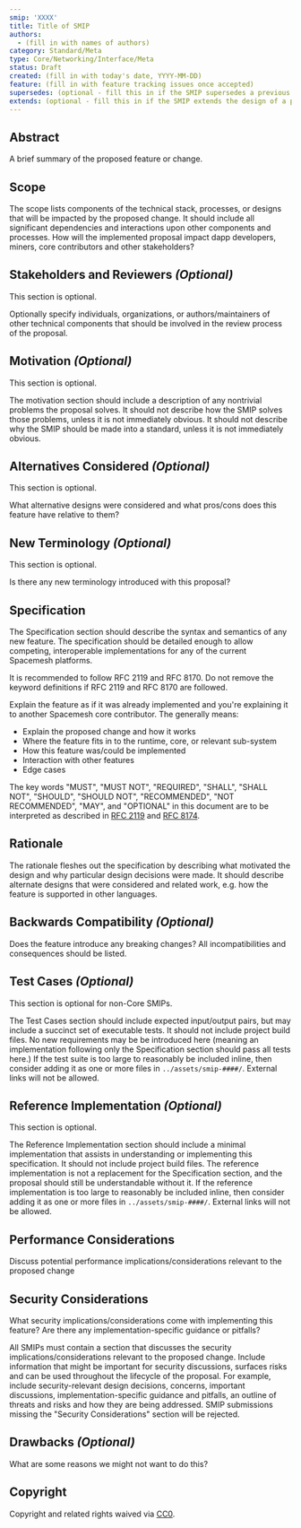 ```yaml
---
smip: 'XXXX'
title: Title of SMIP
authors:
  - (fill in with names of authors)
category: Standard/Meta
type: Core/Networking/Interface/Meta
status: Draft
created: (fill in with today's date, YYYY-MM-DD)
feature: (fill in with feature tracking issues once accepted)
supersedes: (optional - fill this in if the SMIP supersedes a previous SMIP)
extends: (optional - fill this in if the SMIP extends the design of a previous SMIP)
---
```


<!--
  READ SMIP-1 (https://github.com/smfoundation/smips/blob/main/proposals/smip-0001.md) BEFORE USING THIS TEMPLATE!

  This is the suggested template for new SMIPs. After you have filled in the requisite fields, please delete these comments.

  Note that a SMIP number will be assigned by an editor. When opening a pull request to submit your SMIP, please use an abbreviated title in the filename, `smip-draft_title_abbrev.md`.

  The title should be 44 characters or less. It should not repeat the SMIP number in title, irrespective of the category.

  TODO: Remove this comment before submitting
-->

## Abstract

A brief summary of the proposed feature or change.

## Scope

The scope lists components of the technical stack, processes, or designs that will be impacted by the proposed change. It should include all significant dependencies and interactions upon other components and processes. How will the implemented proposal impact dapp developers, miners, core contributors and other stakeholders?

## Stakeholders and Reviewers *(Optional)*

This section is optional.

Optionally specify individuals, organizations, or authors/maintainers of other technical components that should be involved in the review process of the proposal.

## Motivation *(Optional)*

This section is optional.

The motivation section should include a description of any nontrivial problems the proposal solves. It should not describe how the SMIP solves those problems, unless it is not immediately obvious. It should not describe why the SMIP should be made into a standard, unless it is not immediately obvious.

## Alternatives Considered *(Optional)*

This section is optional.

What alternative designs were considered and what pros/cons does this feature
have relative to them?

## New Terminology *(Optional)*

This section is optional.

Is there any new terminology introduced with this proposal?

## Specification

The Specification section should describe the syntax and semantics of any new feature. The specification should be detailed enough to allow competing, interoperable implementations for any of the current Spacemesh platforms.

It is recommended to follow RFC 2119 and RFC 8170. Do not remove the keyword definitions if RFC 2119 and RFC 8170 are followed.

Explain the feature as if it was already implemented and you're explaining it to another Spacemesh core contributor. The generally means:

- Explain the proposed change and how it works
- Where the feature fits in to the runtime, core, or relevant sub-system
- How this feature was/could be implemented
- Interaction with other features
- Edge cases

The key words "MUST", "MUST NOT", "REQUIRED", "SHALL", "SHALL NOT", "SHOULD",
"SHOULD NOT", "RECOMMENDED", "NOT RECOMMENDED", "MAY", and "OPTIONAL" in this
document are to be interpreted as described in [RFC
2119](https://www.ietf.org/rfc/rfc2119.txt) and [RFC
8174](https://www.ietf.org/rfc/rfc8174.txt).

## Rationale

The rationale fleshes out the specification by describing what motivated the design and why particular design decisions were made. It should describe alternate designs that were considered and related work, e.g. how the feature is supported in other languages.

## Backwards Compatibility *(Optional)*

Does the feature introduce any breaking changes? All incompatibilities and
consequences should be listed.

## Test Cases *(Optional)*

This section is optional for non-Core SMIPs.

The Test Cases section should include expected input/output pairs, but may include a succinct set of executable tests. It should not include project build files. No new requirements may be be introduced here (meaning an implementation following only the Specification section should pass all tests here.)
If the test suite is too large to reasonably be included inline, then consider adding it as one or more files in `../assets/smip-####/`. External links will not be allowed.

## Reference Implementation *(Optional)*

This section is optional.

The Reference Implementation section should include a minimal implementation that assists in understanding or implementing this specification. It should not include project build files. The reference implementation is not a replacement for the Specification section, and the proposal should still be understandable without it.
If the reference implementation is too large to reasonably be included inline, then consider adding it as one or more files in `../assets/smip-####/`. External links will not be allowed.

## Performance Considerations

Discuss potential performance implications/considerations relevant to the proposed change

## Security Considerations

What security implications/considerations come with implementing this feature?
Are there any implementation-specific guidance or pitfalls?

All SMIPs must contain a section that discusses the security implications/considerations relevant to the proposed change. Include information that might be important for security discussions, surfaces risks and can be used throughout the lifecycle of the proposal. For example, include security-relevant design decisions, concerns, important discussions, implementation-specific guidance and pitfalls, an outline of threats and risks and how they are being addressed. SMIP submissions missing the "Security Considerations" section will be rejected.

## Drawbacks *(Optional)*

What are some reasons we might not want to do this?

## Copyright

Copyright and related rights waived via [CC0](../LICENSE.md).
